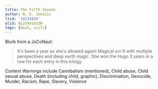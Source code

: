 ```yaml
---
title: The Fifth Season
author: N. K. Jemisin
ltid: '14231634'
olid: OL25941433M
tags: [boat, scifi]
---
```


Blurb from a JoCoNaut:

> It's been a year so she's allowed again! Magical sci-fi with multiple
> perspectives and deep earth magic. She won the Hugo 3 years in a row for each
> entry in this trilogy.

Content Warnings include Cannibalism (mentioned), Child abuse, Child sexual
abuse, Death (including child, graphic), Discrimination, Genocide, Murder,
Racism, Rape, Slavery, Violence
